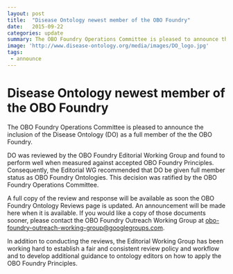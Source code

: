 ```yaml
---
layout: post
title:  "Disease Ontology newest member of the OBO Foundry"
date:   2015-09-22
categories: update
summary: The OBO Foundry Operations Committee is pleased to announce the inclusion of the Disease Ontology (DO) as a full member of the the OBO Foundry.
image: 'http://www.disease-ontology.org/media/images/DO_logo.jpg'
tags:
 - announce
---
```


# Disease Ontology newest member of the OBO Foundry

The OBO Foundry Operations Committee is pleased to announce the inclusion of the Disease Ontology (DO) as a full member of the the OBO Foundry.

DO was reviewed by the OBO Foundry Editorial Working Group and found to perform well when measured against accepted OBO Foundry Principles. Consequently, the Editorial WG recommended that DO be given full member status as OBO Foundry Ontologies. This decision was ratified by the OBO Foundry Operations Committee.

A full copy of the review and response will be available as soon the OBO Foundry Ontology Reviews page is updated. An announcement will be made here when it is available. If you would like a copy of those documents sooner, please contact the OBO Foundry Outreach Working Group at obo-foundry-outreach-working-group@googlegroups.com.

In addition to conducting the reviews, the Editorial Working Group has been working hard to establish a fair and consistent review policy and workflow and to develop additional guidance to ontology editors on how to apply the OBO Foundry Principles.

